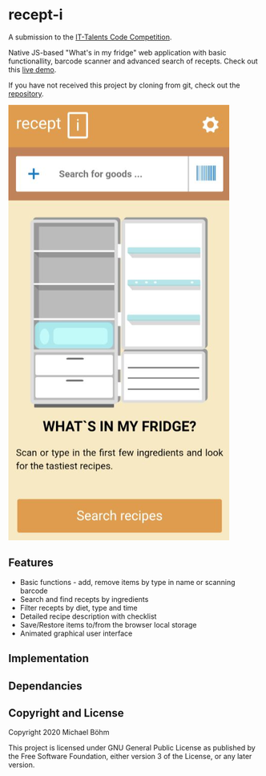 # recept-i
A submission to the [IT-Talents Code Competition](https://www.it-talents.de/foerderung/code-competition/code-competition-10-2020-edeka-digital). 

Native JS-based "What's in my fridge" web application with basic functionallity, barcode scanner and advanced search of recepts. Check out this [live demo](https://www.shot-boehm.com/apps/recipe-i/). 

If you have not received this project by cloning from git, check out the [repository](https://github.com/time-run/recipe-i).

![recipe-i-fridge](/images/recept-i-fridge.png)

## Features
* Basic functions - add, remove items by type in name or scanning barcode
* Search and find recepts by ingredients
* Filter recepts by diet, type and time
* Detailed recipe description with checklist
* Save/Restore items to/from the browser local storage
* Animated graphical user interface

## Implementation

## Dependancies

## Copyright and License

Copyright 2020 Michael Böhm

This project is licensed under GNU General Public License as published by the Free Software Foundation, either version 3 of the License, or any later version.
